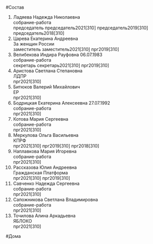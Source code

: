 #Состав  
1. Ладяева Надежда Николаевна  
    собрание-работа  
    председатель председатель2021[310] председатель2019[310] председатель2018[310]  
2. Царева Екатерина Андреевна  
    За женщин России  
    заместитель заместитель2021[310] прг2019[310]  
3. Велибекова Индира Рауфовна 06.07.1983  
    собрание-работа  
    секретарь секретарь2021[310] прг2019[310]  
4. Аристова Светлана Степановна  
    ЛДПР  
    прг2021[310]  
5. Битюков Валерий Михайлович  
    ЕР  
    прг2021[310]  
6. Бодрицкая Екатерина Алексеевна 27.07.1992  
    собрание-работа  
    прг2021[310]  
7. Котова Мария Сергеевна  
    собрание-работа  
    прг2021[310]  
8. Меркулова Ольга Васильевна  
    КПРФ  
    прг2021[310] прг2019[310] прг2018[310]  
9. Наплавкова Мария Игоревна  
    собрание-работа  
    прг2021[310]  
10. Рассказова Юлия Андреевна  
    Гражданская Платформа  
    прг2021[310] прг2019[310]  
11. Савченко Надежда Сергеевна  
    собрание-работа  
    прг2021[310]  
12. Сапожникова Светлана Владимировна  
    собрание-работа  
    прг2021[310]  
13. Точилова Алина Аркадьевна  
    ЯБЛОКО  
    прг2021[310]  
  
#Дома  
  
